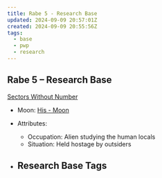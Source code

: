 ```yaml
---
title: Rabe 5 - Research Base
updated: 2024-09-09 20:57:01Z
created: 2024-09-09 20:55:56Z
tags:
  - base
  - pwp
  - research
---
```


## Rabe 5 &ndash; Research Base

[Sectors Without Number](https://sectorswithoutnumber.com/sector/bfDcBzTtgpeyLUfwzjio/researchBase/uxdVKgnJWImjXVmOOwEM)

- Moon: [His - Moon](../../../Gaming/StarsWithoutNumber/PiratesWithoutPlunder/His%20-%20Moon.md)

- Attributes:
   -   Occupation: Alien studying the human locals
   -   Situation: Held hostage by outsiders

- Research Base Tags
	-  

